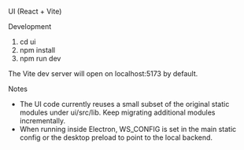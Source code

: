 UI (React + Vite)

Development
1. cd ui
2. npm install
3. npm run dev

The Vite dev server will open on localhost:5173 by default.

Notes
- The UI code currently reuses a small subset of the original static modules under ui/src/lib. Keep migrating additional modules incrementally.
- When running inside Electron, WS_CONFIG is set in the main static config or the desktop preload to point to the local backend.
